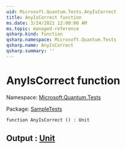```yaml
---
uid: Microsoft.Quantum.Tests.AnyIsCorrect
title: AnyIsCorrect function
ms.date: 3/24/2021 12:00:00 AM
ms.topic: managed-reference
qsharp.kind: function
qsharp.namespace: Microsoft.Quantum.Tests
qsharp.name: AnyIsCorrect
qsharp.summary: ''
---
```


# AnyIsCorrect function

Namespace: [Microsoft.Quantum.Tests](xref:Microsoft.Quantum.Tests)

Package: [SampleTests](https://nuget.org/packages/SampleTests)




```qsharp
function AnyIsCorrect () : Unit
```


## Output : [Unit](xref:microsoft.quantum.lang-ref.unit)

